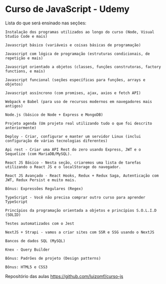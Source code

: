 # Curso de JavaScript - Udemy

Lista do que será ensinado nas seções:

    Instalação dos programas utilizados ao longo do curso (Node, Visual Studio Code e mais)

    Javascript básico (variáveis e coisas básicas de programação)

    Javascript com lógica de programação (estruturas condicionais, de repetição e mais)

    Javascript orientado a objetos (classes, funções construtoras, factory functions, e mais)

    Javascript funcional (seções específicas para funções, arrays e objetos)

    Javascript assíncrono (com promises, ajax, axios e fetch API)

    Webpack e Babel (para uso de recursos modernos em navegadores mais antigos)

    Node.js (básico de Node + Express e MongoDB)

    Projeto agenda (Um projeto real utilizando tudo o que foi descrito anteriormente)

    Deploy - Criar, configurar e manter um servidor Linux (inclui configuração de várias tecnologias diferentes)

    Api rest - Criar uma API Rest do zero usando Express, JWT e o Sequelize (com MariaDB/MySQL).

    React JS Básico - Nesta seção, criaremos uma lista de tarefas utilizando o React JS e o localStorage do navegador.

    React JS Avançado - React Hooks, Redux + Redux Saga, Autenticação com JWT, Redux Persist e muito mais.

    Bônus: Expressões Regulares (Regex)

    TypeScript - Você não precisa comprar outro curso para aprender TypeScript

    Princípios da programação orientada a objetos e princípios S.O.L.I.D (SOLID)

    Testes automatizados com o Jest

    NextJS + Strapi - vamos a criar sites com SSR e SSG usando o NextJS

    Bancos de dados SQL (MySQL)

    Knex - Query Builder

    Bônus: Padrões de projeto (Design patterns)

    Bônus: HTML5 e CSS3

Repositório das aulas 
https://github.com/luizomf/curso-js


